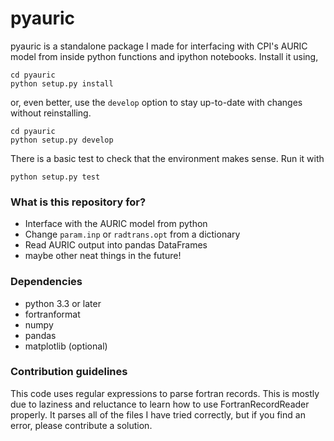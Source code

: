 # pyauric #

pyauric is a standalone package I made for interfacing with CPI's AURIC model from inside python functions and ipython notebooks. Install it using,

    cd pyauric
    python setup.py install

or, even better, use the `develop` option to stay up-to-date with changes without reinstalling.

    cd pyauric
    python setup.py develop

There is a basic test to check that the environment makes sense. Run it with

	python setup.py test

### What is this repository for? ###

* Interface with the AURIC model from python
* Change `param.inp` or `radtrans.opt` from a dictionary
* Read AURIC output into pandas DataFrames
* maybe other neat things in the future!

### Dependencies ###

* python 3.3 or later
* fortranformat
* numpy
* pandas
* matplotlib (optional)


### Contribution guidelines ###

This code uses regular expressions to parse fortran records. 
This is mostly due to laziness and reluctance to learn how to use FortranRecordReader properly.
It parses all of the files I have tried correctly, but if you find an error, please contribute a solution.
